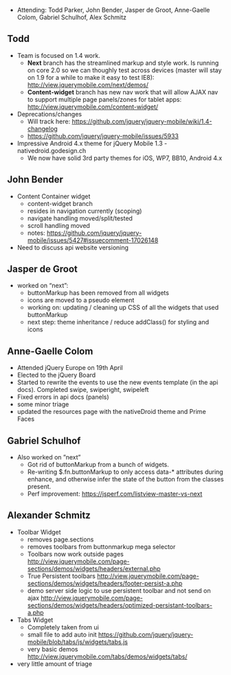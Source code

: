 * Attending: Todd Parker, John Bender, Jasper de Groot, Anne-Gaelle Colom, Gabriel Schulhof, Alex Schmitz

## Todd
* Team is focused on 1.4 work.
  - **Next** branch has the streamlined markup and style work. Is running on core 2.0 so we can thoughly test across devices (master will stay on 1.9 for a while to make it easy to test IE8): http://view.jquerymobile.com/next/demos/
  - **Content-widget** branch has new nav work that will allow AJAX nav to support multiple page panels/zones for tablet apps: http://view.jquerymobile.com/content-widget/
* Deprecations/changes
  - Will track here: https://github.com/jquery/jquery-mobile/wiki/1.4-changelog
  - https://github.com/jquery/jquery-mobile/issues/5933
* Impressive Android 4.x theme for jQuery Mobile 1.3 - nativedroid.godesign.ch
  - We now have solid 3rd party themes for iOS, WP7, BB10, Android 4.x

## John Bender
* Content Container widget
  - content-widget branch
  - resides in navigation currently (scoping)
  - navigate handling moved/split/tested
  - scroll handling moved
  - notes: https://github.com/jquery/jquery-mobile/issues/5427#issuecomment-17026148
* Need to discuss api website versioning

## Jasper de Groot
* worked on “next”:
  - buttonMarkup has been removed from all widgets
  - icons are moved to a pseudo element
  - working on: updating / cleaning up CSS of all the widgets that used buttonMarkup
  - next step: theme inheritance / reduce addClass() for styling and icons

## Anne-Gaelle Colom 
* Attended jQuery Europe on 19th April
* Elected to the jQuery Board
* Started to rewrite the events to use the new events template (in the api docs). Completed swipe, swiperight, swipeleft
* Fixed errors in api docs (panels)
* some minor triage
* updated the resources page with the nativeDroid theme and Prime Faces

## Gabriel Schulhof
* Also worked on ”next”
  - Got rid of buttonMarkup from a bunch of widgets.
  - Re-writing $.fn.buttonMarkup to only access data-* attributes during enhance, and otherwise infer the state of the button from the classes present.
  - Perf improvement: https://jsperf.com/listview-master-vs-next

## Alexander Schmitz
* Toolbar Widget
  - removes page.sections
  - removes toolbars from buttonmarkup mega selector
  - Toolbars now work outside pages http://view.jquerymobile.com/page-sections/demos/widgets/headers/external.php
  - True Persistent toolbars http://view.jquerymobile.com/page-sections/demos/widgets/headers/footer-persist-a.php
  - demo server side logic to use persistent toolbar and not send on ajax  http://view.jquerymobile.com/page-sections/demos/widgets/headers/optimized-persistant-toolbars-a.php
* Tabs Widget
  - Completely taken from ui
  - small file to add auto init https://github.com/jquery/jquery-mobile/blob/tabs/js/widgets/tabs.js
  - very basic demos http://view.jquerymobile.com/tabs/demos/widgets/tabs/
* very little amount of triage
